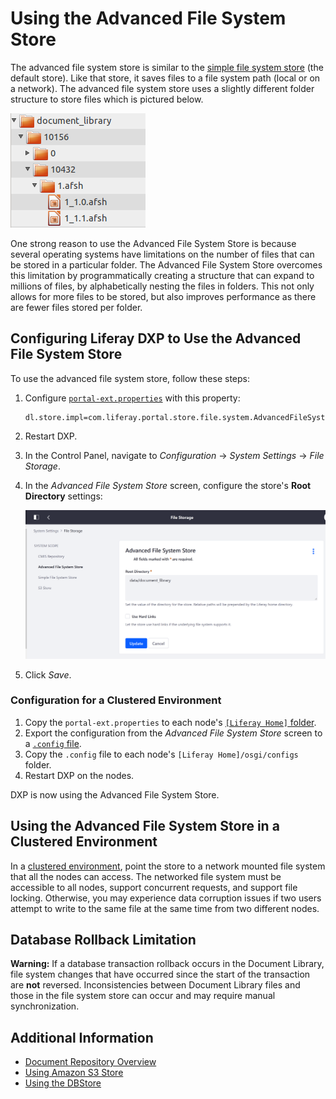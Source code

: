 # Using the Advanced File System Store

The advanced file system store is similar to the [simple file system store](./using-the-file-system-store.md) (the default store). Like that store, it saves files to a file system path (local or on a network). The advanced file system store uses a slightly different folder structure to store files which is pictured below.

![Figure 1: The advanced file system store creates a more nested folder structure than the file system store.](./using-the-advanced-file-system-store/images/01.png)

One strong reason to use the Advanced File System Store is because several operating systems have limitations on the number of files that can be stored in a particular folder. The Advanced File System Store overcomes this limitation by programmatically creating a structure that can expand to millions of files, by alphabetically nesting the files in folders. This not only allows for more files to be stored, but also improves performance as there are fewer files stored per folder.

## Configuring Liferay DXP to Use the Advanced File System Store

To use the advanced file system store, follow these steps:

1. Configure [`portal-ext.properties`](../../14-reference/03-portal-properties.md) with this property:

    ```properties
    dl.store.impl=com.liferay.portal.store.file.system.AdvancedFileSystemStore
    ```

1. Restart DXP.

1. In the Control Panel, navigate to *Configuration* &rarr; *System Settings* &rarr; *File Storage*.

1. In the *Advanced File System Store* screen, configure the store's **Root Directory** settings:

    ![Advanced File System Store Configuration Page](././using-the-advanced-file-system-store/images/02.png)

1. Click _Save_.

### Configuration for a Clustered Environment

1. Copy the `portal-ext.properties` to each node's [`[Liferay Home]` folder](../../14-reference/01-liferay-home.md).
1. Export the configuration from the *Advanced File System Store* screen to a [`.config` file](https://help.liferay.com/hc/articles/360029131651-Understanding-System-Configuration-Files).
1. Copy the `.config` file to each node's `[Liferay Home]/osgi/configs` folder.
1. Restart DXP on the nodes.

DXP is now using the Advanced File System Store.

## Using the Advanced File System Store in a Clustered Environment

<!-- Fix links to point to the learn articles where possible -->
In a [clustered environment](https://help.liferay.com/hc/articles/360029123831-Liferay-DXP-Clustering), point the store to a network mounted file system that all the nodes can access. The networked file system must be accessible to all nodes, support concurrent requests, and support file locking. Otherwise, you may experience data corruption issues if two users attempt to write to the same file at the same time from two different nodes.

## Database Rollback Limitation

**Warning:** If a database transaction rollback occurs in the Document Library, file system changes that have occurred since the start of the transaction are **not** reversed. Inconsistencies between Document Library files and those in the file system store can occur and may require manual synchronization.

## Additional Information

* [Document Repository Overview](./configuring-the-document-library-repository/document-repository-overview.md)
* [Using Amazon S3 Store](./using-amazon-s3-store.md)
* [Using the DBStore](./using-the-dbstore.md)
